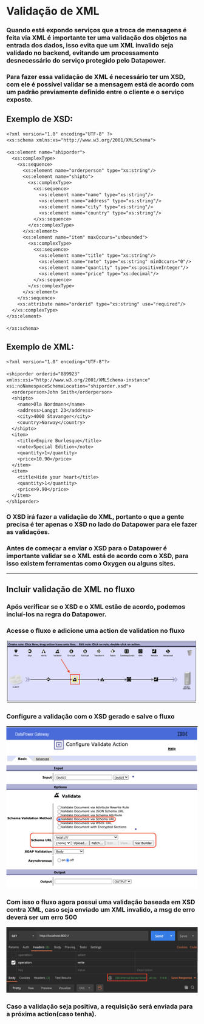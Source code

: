 # Validação de XML

### Quando está expondo serviços que a troca de mensagens é feita via XML é importante ter uma validação dos objetos na entrada dos dados, isso evita que um XML invalido seja validado no backend, evitando um processamento desnecessário do serviço protegido pelo Datapower.

### Para fazer essa validação de XML é necessário ter um XSD, com ele é possível validar se a mensagem está de acordo com um padrão previamente definido entre o cliente e o serviço exposto.


## Exemplo de XSD: 
```
<?xml version="1.0" encoding="UTF-8" ?>
<xs:schema xmlns:xs="http://www.w3.org/2001/XMLSchema">

<xs:element name="shiporder">
  <xs:complexType>
    <xs:sequence>
      <xs:element name="orderperson" type="xs:string"/>
      <xs:element name="shipto">
        <xs:complexType>
          <xs:sequence>
            <xs:element name="name" type="xs:string"/>
            <xs:element name="address" type="xs:string"/>
            <xs:element name="city" type="xs:string"/>
            <xs:element name="country" type="xs:string"/>
          </xs:sequence>
        </xs:complexType>
      </xs:element>
      <xs:element name="item" maxOccurs="unbounded">
        <xs:complexType>
          <xs:sequence>
            <xs:element name="title" type="xs:string"/>
            <xs:element name="note" type="xs:string" minOccurs="0"/>
            <xs:element name="quantity" type="xs:positiveInteger"/>
            <xs:element name="price" type="xs:decimal"/>
          </xs:sequence>
        </xs:complexType>
      </xs:element>
    </xs:sequence>
    <xs:attribute name="orderid" type="xs:string" use="required"/>
  </xs:complexType>
</xs:element>

</xs:schema>
```
## Exemplo de XML: 
```
<?xml version="1.0" encoding="UTF-8"?>

<shiporder orderid="889923"
xmlns:xsi="http://www.w3.org/2001/XMLSchema-instance"
xsi:noNamespaceSchemaLocation="shiporder.xsd">
  <orderperson>John Smith</orderperson>
  <shipto>
    <name>Ola Nordmann</name>
    <address>Langgt 23</address>
    <city>4000 Stavanger</city>
    <country>Norway</country>
  </shipto>
  <item>
    <title>Empire Burlesque</title>
    <note>Special Edition</note>
    <quantity>1</quantity>
    <price>10.90</price>
  </item>
  <item>
    <title>Hide your heart</title>
    <quantity>1</quantity>
    <price>9.90</price>
  </item>
</shiporder>
```
### O XSD irá fazer a validação do XML, portanto o que a gente precisa é ter apenas o XSD no lado do Datapower para ele fazer as validações.

### Antes de começar a enviar o XSD para o Datapower é importante validar se o XML está de acordo com o XSD, para isso existem ferramentas como Oxygen ou alguns sites.
---
## Incluir validação de XML no fluxo
### Após verificar se o XSD e o XML estão de acordo, podemos incluí-los na regra do Datapower.

### Acesse o fluxo e adicione uma action de validation no fluxo
![image](images/print1.png) 

### Configure a validação com o XSD gerado e salve o fluxo
![image](images/print2.png) 

### Com isso o fluxo agora possui uma validação baseada em XSD contra XML, caso seja enviado um XML invalido, a msg de erro deverá ser um erro 500
![image](images/print3.png) 

### Caso a validação seja positiva, a requisição será enviada para a próxima action(caso tenha).
